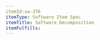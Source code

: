 ```yaml
---
itemId:sw-376
itemType: Software Item Spec
itemTitle: Software Decomposition
itemFulfills: 
---
```

